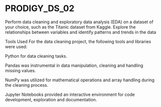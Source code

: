 # PRODIGY_DS_02
Perform data cleaning and exploratory data analysis (EDA) on a dataset of your choice, such as the Titanic dataset from Kaggle. Explore the relationships between variables and identify patterns and trends in the data

Tools Used
For the data cleaning project, the following tools and libraries were used:

Python for data cleaning tasks.

Pandas was instrumental in data manipulation, cleaning and handling missing values.

NumPy was utilized for mathematical operations and array handling during the cleaning process.

Jupyter Notebooks provided an interactive environment for code development, exploration and documentation.
